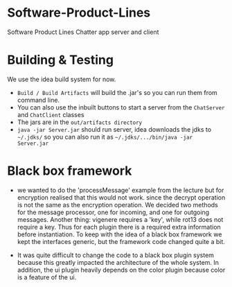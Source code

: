 # Software-Product-Lines
Software Product Lines Chatter app server and client

# Building & Testing
We use the idea build system for now.
- `Build / Build Artifacts` will build the .jar's so you can run them from command line.
- You can also use the inbuilt buttons to start a server from the `ChatServer` and `ChatClient` classes
- The jars are in the `out/artifacts directory`
- `java -jar Server.jar` should run server, idea downloads the jdks to `~/.jdks/` so you can also run it as `~/.jdks/.../bin/java -jar Server.jar`

# Black box framework

- we wanted to do the 'processMessage'  example from the lecture but for encryption realised that this would not work.
  since the decrypt operation is not the same as the encryption operation. We decided two methods for the message processor,
  one for incoming, and one for outgoing messages. Another thing: vigenere requires a 'key', while rot13 does not
  require a key. Thus for each plugin there is a required extra information before instantiation. To keep with the idea of
  a black box framework we kept the interfaces generic, but the framework code changed quite a bit.

- It was quite difficult to change the code to a black box plugin system because this greatly impacted the architecture of the whole system.
In addition, the ui plugin heavily depends on the color plugin because color is a feature of the ui.